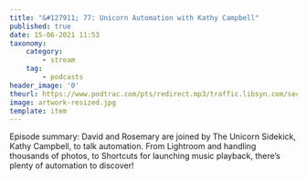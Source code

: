 ```yaml
---
title: "&#127911; 77: Unicorn Automation with Kathy Campbell"
published: true
date: 15-06-2021 11:53
taxonomy:
    category:
        - stream
    tag:
        - podcasts
header_image: '0'
theurl: https://www.podtrac.com/pts/redirect.mp3/traffic.libsyn.com/secure/automatorsrelay/automators077.mp3
image: artwork-resized.jpg
template: item
--- 
```

Episode summary: David and Rosemary are joined by The Unicorn Sidekick, Kathy Campbell, to talk automation. From Lightroom and handling thousands of photos, to Shortcuts for launching music playback, there’s plenty of automation to discover!
